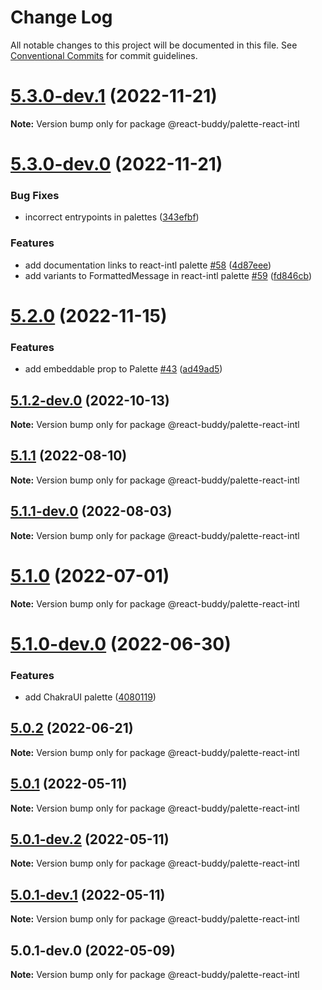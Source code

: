 # Change Log

All notable changes to this project will be documented in this file.
See [Conventional Commits](https://conventionalcommits.org) for commit guidelines.

# [5.3.0-dev.1](https://github.com/react-buddy/ide-toolbox/tree/master/packages/palette-react-intl/compare/@react-buddy/palette-react-intl@5.3.0-dev.0...@react-buddy/palette-react-intl@5.3.0-dev.1) (2022-11-21)

**Note:** Version bump only for package @react-buddy/palette-react-intl





# [5.3.0-dev.0](https://github.com/react-buddy/ide-toolbox/tree/master/packages/palette-react-intl/compare/@react-buddy/palette-react-intl@5.2.0...@react-buddy/palette-react-intl@5.3.0-dev.0) (2022-11-21)


### Bug Fixes

* incorrect entrypoints in palettes ([343efbf](https://github.com/react-buddy/ide-toolbox/tree/master/packages/palette-react-intl/commit/343efbf0a572a9607d620e5ce3ad905dcc01b03a))


### Features

* add documentation links to react-intl palette [#58](https://github.com/react-buddy/ide-toolbox/tree/master/packages/palette-react-intl/issues/58) ([4d87eee](https://github.com/react-buddy/ide-toolbox/tree/master/packages/palette-react-intl/commit/4d87eeefa195811b1eb6d56b5be2cfd54cbb56e3))
* add variants to FormattedMessage in react-intl palette [#59](https://github.com/react-buddy/ide-toolbox/tree/master/packages/palette-react-intl/issues/59) ([fd846cb](https://github.com/react-buddy/ide-toolbox/tree/master/packages/palette-react-intl/commit/fd846cb82d316c987ed9a08fbfc3f44941e76a07))





# [5.2.0](https://github.com/react-buddy/ide-toolbox/tree/master/packages/palette-react-intl/compare/@react-buddy/palette-react-intl@5.2.0-dev.2...@react-buddy/palette-react-intl@5.2.0) (2022-11-15)

### Features

* add embeddable prop to Palette [#43](https://github.com/react-buddy/ide-toolbox/tree/master/packages/palette-react-intl/issues/43) ([ad49ad5](https://github.com/react-buddy/ide-toolbox/tree/master/packages/palette-react-intl/commit/ad49ad52a80cf287c28ba5ccb344f237d4cfa417))



## [5.1.2-dev.0](https://github.com/react-buddy/ide-toolbox/tree/master/packages/palette-react-intl/compare/@react-buddy/palette-react-intl@5.1.1-dev.0...@react-buddy/palette-react-intl@5.1.2-dev.0) (2022-10-13)

**Note:** Version bump only for package @react-buddy/palette-react-intl





## [5.1.1](https://github.com/react-buddy/ide-toolbox/tree/master/packages/palette-react-intl/compare/@react-buddy/palette-react-intl@5.1.1-dev.0...@react-buddy/palette-react-intl@5.1.1) (2022-08-10)

**Note:** Version bump only for package @react-buddy/palette-react-intl





## [5.1.1-dev.0](https://github.com/react-buddy/ide-toolbox/tree/master/packages/palette-react-intl/compare/@react-buddy/palette-react-intl@5.1.0...@react-buddy/palette-react-intl@5.1.1-dev.0) (2022-08-03)

**Note:** Version bump only for package @react-buddy/palette-react-intl





# [5.1.0](https://github.com/react-buddy/ide-toolbox/tree/master/packages/palette-react-intl/compare/@react-buddy/palette-react-intl@5.1.0-dev.0...@react-buddy/palette-react-intl@5.1.0) (2022-07-01)

**Note:** Version bump only for package @react-buddy/palette-react-intl





# [5.1.0-dev.0](https://github.com/react-buddy/ide-toolbox/tree/master/packages/palette-react-intl/compare/@react-buddy/palette-react-intl@5.0.2...@react-buddy/palette-react-intl@5.1.0-dev.0) (2022-06-30)


### Features

* add ChakraUI palette ([4080119](https://github.com/react-buddy/ide-toolbox/tree/master/packages/palette-react-intl/commit/40801193d4420f0fd4e05431be8445c1e8ce264c))





## [5.0.2](https://github.com/react-buddy/ide-toolbox/tree/master/packages/palette-react-intl/compare/@react-buddy/palette-react-intl@5.0.1...@react-buddy/palette-react-intl@5.0.2) (2022-06-21)

**Note:** Version bump only for package @react-buddy/palette-react-intl





## [5.0.1](https://github.com/react-buddy/ide-toolbox/tree/master/packages/palette-react-intl/compare/@react-buddy/palette-react-intl@5.0.1-dev.2...@react-buddy/palette-react-intl@5.0.1) (2022-05-11)

**Note:** Version bump only for package @react-buddy/palette-react-intl





## [5.0.1-dev.2](https://github.com/react-buddy/ide-toolbox/tree/master/packages/palette-react-intl/compare/@react-buddy/palette-react-intl@5.0.1-dev.1...@react-buddy/palette-react-intl@5.0.1-dev.2) (2022-05-11)

**Note:** Version bump only for package @react-buddy/palette-react-intl





## [5.0.1-dev.1](https://github.com/react-buddy/ide-toolbox/tree/master/packages/palette-react-intl/compare/@react-buddy/palette-react-intl@5.0.1-dev.0...@react-buddy/palette-react-intl@5.0.1-dev.1) (2022-05-11)

**Note:** Version bump only for package @react-buddy/palette-react-intl





## 5.0.1-dev.0 (2022-05-09)

**Note:** Version bump only for package @react-buddy/palette-react-intl
